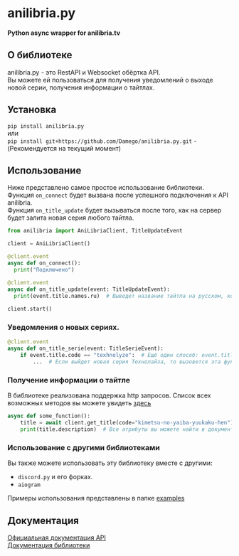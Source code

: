 # anilibria.py
**Python async wrapper for anilibria.tv**

## О библиотеке
anilibria.py - это RestAPI и Websocket обёртка API.  
Вы можете ей пользоваться для получения уведомлений о выходе новой серии, получения информации о тайтлах.
 
## Установка

`pip install anilibria.py`  
или  
`pip install git+https://github.com/Damego/anilibria.py.git` - (Рекомендуется на текущий момент)

## Использование

Ниже представлено самое простое использование библиотеки.  
Функция `on_connect` будет вызвана после успешного подключения к API anilibria.  
Функция `on_title_update` будет вызываться после того, как на сервер будет залита новая серия любого тайтла.

```py
from anilibria import AniLibriaClient, TitleUpdateEvent

client = AniLibriaClient()

@client.event
async def on_connect():
  print("Подключено")

@client.event
async def on_title_update(event: TitleUpdateEvent):
  print(event.title.names.ru)  # Выведет название тайтла на русском, который обновили.
  
client.start()
```

### Уведомления о новых сериях.

```py
@client.event
async def on_title_serie(event: TitleSerieEvent):
    if event.title.code == "texhnolyze":  # Ещё один способ: event.title.names.ru == "Технолайз"
        ...  # Если выйдет новая серия Технолайза, то вызовется эта функция и выполнится условие

```

### Получение информации о тайтле
В библиотеке реализована поддержка http запросов. Список всех возможных методов вы можете увидеть [здесь](https://anilibriapy.readthedocs.io/ru/latest/client.html)

```py
async def some_function():
    title = await client.get_title(code="kimetsu-no-yaiba-yuukaku-hen")
    print(title.description)  # Все атрибуты вы можете найти в документации моделей
```

### Использование с другими библиотеками
Вы также можете использовать эту библиотеку вместе с другими:
- `discord.py` и его форках.
- `aiogram`

Примеры использования представлены в папке [examples](https://github.com/Damego/anilibria.py/tree/main/examples)

## Документация
[Официальная документация API](https://github.com/anilibria/docs/blob/master/api_v2.md)  
[Документация библиотеки](https://anilibriapy.readthedocs.io/ru/latest/)
